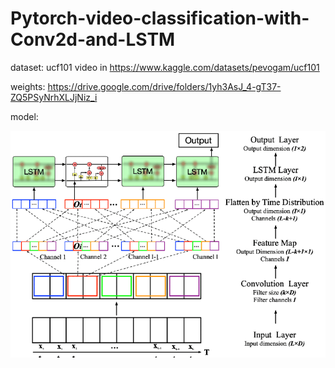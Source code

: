 # Pytorch-video-classification-with-Conv2d-and-LSTM

dataset: ucf101 video in https://www.kaggle.com/datasets/pevogam/ucf101

weights: https://drive.google.com/drive/folders/1yh3AsJ_4-gT37-ZQ5PSyNrhXLJjNiz_i

model:

![](https://github.com/manhcuong02/Pytorch-video-classification-with-Conv2d-and-LSTM/blob/main/model.png?raw=true)
